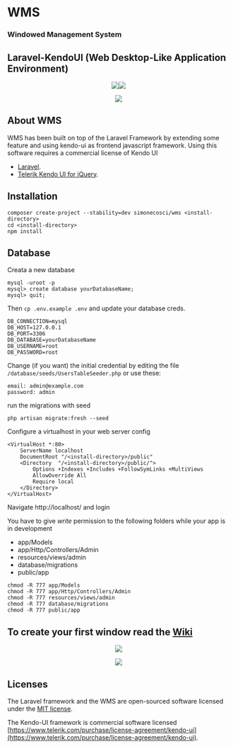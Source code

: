 # WMS 
### Windowed Management System
## Laravel-KendoUI (Web Desktop-Like Application Environment)
<p align="center"><img src="https://laravel.com/assets/img/components/logo-laravel.svg"><img src="https://telerikhelper.files.wordpress.com/2015/03/kendoui.png?w=440"></p>
<p align="center"><img src="http://www.simonecosci.com/storage/app/media/SS-1.jpg"></p>

## About WMS

WMS has been built on top of the Laravel Framework by extending some feature and using kendo-ui as frontend javascript framework.
Using this software requires a commercial license of Kendo UI

- [Laravel](https://laravel.com/docs/5.6).
- [Telerik Kendo UI for jQuery](https://www.progress.com/kendo-ui).

## Installation

```
composer create-project --stability=dev simonecosci/wms <install-directory>
cd <install-directory>
npm install
```
## Database
Creata a new database
```
mysql -uroot -p
mysql> create database yourDatabaseName;
mysql> quit;
```

Then `cp .env.example .env` and update your database creds.
```
DB_CONNECTION=mysql
DB_HOST=127.0.0.1
DB_PORT=3306
DB_DATABASE=yourDatabaseName
DB_USERNAME=root
DB_PASSWORD=root
```

Change (if you want) the initial credential by editing the file `/database/seeds/UsersTableSeeder.php` or use these:

```
email: admin@example.com
password: admin
```

run the migrations with seed
```
php artisan migrate:fresh --seed
```

Configure a virtualhost in your web server config
```
<VirtualHost *:80>
	ServerName localhost
	DocumentRoot "/<install-directory>/public"
	<Directory  "/<install-directory>/public/">
		Options +Indexes +Includes +FollowSymLinks +MultiViews
		AllowOverride All
		Require local
	</Directory>
</VirtualHost>
```

Navigate http://localhost/ and login

You have to give *write* permission to the following folders while your app is in development 
- app/Models
- app/Http/Controllers/Admin
- resources/views/admin
- database/migrations
- public/app
```
chmod -R 777 app/Models
chmod -R 777 app/Http/Controllers/Admin
chmod -R 777 resources/views/admin
chmod -R 777 database/migrations
chmod -R 777 public/app
```


## To create your first window read the [Wiki](https://github.com/simonecosci/wms/wiki)

<p align="center"><img src="http://www.simonecosci.com/storage/app/media/SS-2.jpg"></p>
<p align="center"><img src="http://www.simonecosci.com/storage/app/media/SS-3.jpg"></p>


## Licenses

The Laravel framework and the WMS are open-sourced software licensed under the [MIT license](https://opensource.org/licenses/MIT).

The Kendo-UI framework is commercial software licensed [https://www.telerik.com/purchase/license-agreement/kendo-ui](https://www.telerik.com/purchase/license-agreement/kendo-ui).
